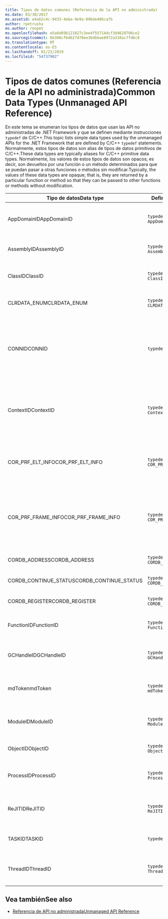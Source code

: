 ```yaml
---
title: Tipos de datos comunes (Referencia de la API no administrada)
ms.date: 03/30/2017
ms.assetid: e4ab2c4c-9433-4eba-9e9a-096de406cafb
author: rpetrusha
ms.author: ronpet
ms.openlocfilehash: e5a6d69b121827c3ee4f55714dcf3d4628706ce2
ms.sourcegitcommit: 6b308cf6d627d78ee36dbbae8972a310ac7fd6c8
ms.translationtype: MT
ms.contentlocale: es-ES
ms.lasthandoff: 01/23/2019
ms.locfileid: "54737902"
---
```

# <a name="common-data-types-unmanaged-api-reference"></a><span data-ttu-id="cde42-102">Tipos de datos comunes (Referencia de la API no administrada)</span><span class="sxs-lookup"><span data-stu-id="cde42-102">Common Data Types (Unmanaged API Reference)</span></span>
<span data-ttu-id="cde42-103">En este tema se enumeran los tipos de datos que usan las API no administradas de .NET Framework y que se definen mediante instrucciones `typedef` de C/C++.</span><span class="sxs-lookup"><span data-stu-id="cde42-103">This topic lists simple data types used by the unmanaged APIs for the .NET Framework that are defined by C/C++ `typedef` statements.</span></span> <span data-ttu-id="cde42-104">Normalmente, estos tipos de datos son alias de tipos de datos primitivos de C/C++.</span><span class="sxs-lookup"><span data-stu-id="cde42-104">These data types are typically aliases for C/C++ primitive data types.</span></span> <span data-ttu-id="cde42-105">Normalmente, los valores de estos tipos de datos son opacos; es decir, son devueltos por una función o un método determinados para que se puedan pasar a otras funciones o métodos sin modificar.</span><span class="sxs-lookup"><span data-stu-id="cde42-105">Typically, the values of these data types are opaque; that is, they are returned by a particular function or method so that they can be passed to other functions or methods without modification.</span></span>  
  
|<span data-ttu-id="cde42-106">Tipo de datos</span><span class="sxs-lookup"><span data-stu-id="cde42-106">Data type</span></span>|<span data-ttu-id="cde42-107">Definición</span><span class="sxs-lookup"><span data-stu-id="cde42-107">Definition</span></span>|<span data-ttu-id="cde42-108">Definido en</span><span class="sxs-lookup"><span data-stu-id="cde42-108">Defined in</span></span>|<span data-ttu-id="cde42-109">Descripción</span><span class="sxs-lookup"><span data-stu-id="cde42-109">Description</span></span>|  
|---------------|----------------|----------------|-----------------|  
|<span data-ttu-id="cde42-110">AppDomainID</span><span class="sxs-lookup"><span data-stu-id="cde42-110">AppDomainID</span></span>|`typedef UINT_PTR AppDomainID;`|<span data-ttu-id="cde42-111">corprof.h</span><span class="sxs-lookup"><span data-stu-id="cde42-111">corprof.h</span></span>|<span data-ttu-id="cde42-112">Identificador de un dominio de aplicación.</span><span class="sxs-lookup"><span data-stu-id="cde42-112">The identifier of an application domain.</span></span>|  
|<span data-ttu-id="cde42-113">AssemblyID</span><span class="sxs-lookup"><span data-stu-id="cde42-113">AssemblyID</span></span>|`typedef UINT_PTR AssemblyID;`|<span data-ttu-id="cde42-114">corprof.h</span><span class="sxs-lookup"><span data-stu-id="cde42-114">corprof.h</span></span>|<span data-ttu-id="cde42-115">Identificador de un ensamblado.</span><span class="sxs-lookup"><span data-stu-id="cde42-115">The identifier of an assembly.</span></span>|  
|<span data-ttu-id="cde42-116">ClassID</span><span class="sxs-lookup"><span data-stu-id="cde42-116">ClassID</span></span>|`typedef UINT_PTR ClassID;`|<span data-ttu-id="cde42-117">corprof.h</span><span class="sxs-lookup"><span data-stu-id="cde42-117">corprof.h</span></span>|<span data-ttu-id="cde42-118">Identificador de una clase administrada.</span><span class="sxs-lookup"><span data-stu-id="cde42-118">The identifier of a managed class.</span></span>|
|<span data-ttu-id="cde42-119">CLRDATA_ENUM</span><span class="sxs-lookup"><span data-stu-id="cde42-119">CLRDATA_ENUM</span></span>|`typedef ULONG64 CLRDATA_ADDRESS;`|<span data-ttu-id="cde42-120">No disponible</span><span class="sxs-lookup"><span data-stu-id="cde42-120">Not Available</span></span>|<span data-ttu-id="cde42-121">Una dirección de memoria de 64 bits.</span><span class="sxs-lookup"><span data-stu-id="cde42-121">A 64-bit memory address.</span></span>|
|<span data-ttu-id="cde42-122">CONNID</span><span class="sxs-lookup"><span data-stu-id="cde42-122">CONNID</span></span>|`typedef DWORD CONNID;`|<span data-ttu-id="cde42-123">cordebug.h, mscoree.h</span><span class="sxs-lookup"><span data-stu-id="cde42-123">cordebug.h, mscoree.h</span></span>|<span data-ttu-id="cde42-124">Identificador de conexión de un subproceso que se conecta a una instancia de Microsoft SQL Server.</span><span class="sxs-lookup"><span data-stu-id="cde42-124">The connection identifier for a thread that is connected to an instance of Microsoft SQL Server.</span></span>|  
|<span data-ttu-id="cde42-125">ContextID</span><span class="sxs-lookup"><span data-stu-id="cde42-125">ContextID</span></span>|`typedef UINT_PTR ContextID;`|<span data-ttu-id="cde42-126">corprof.h</span><span class="sxs-lookup"><span data-stu-id="cde42-126">corprof.h</span></span>|<span data-ttu-id="cde42-127">Identificador del contexto asociado a un subproceso administrado determinado.</span><span class="sxs-lookup"><span data-stu-id="cde42-127">The identifier of the context associated with a particular managed thread.</span></span>|  
|<span data-ttu-id="cde42-128">COR_PRF_ELT_INFO</span><span class="sxs-lookup"><span data-stu-id="cde42-128">COR_PRF_ELT_INFO</span></span>|`typedef UINT_PTR COR_PRF_ELT_INFO;`|<span data-ttu-id="cde42-129">corprof.h</span><span class="sxs-lookup"><span data-stu-id="cde42-129">corprof.h</span></span>|<span data-ttu-id="cde42-130">Controlador opaco que representa información sobre un marco de pila determinado.</span><span class="sxs-lookup"><span data-stu-id="cde42-130">An opaque handle that represents information about a particular stack frame.</span></span>|  
|<span data-ttu-id="cde42-131">COR_PRF_FRAME_INFO</span><span class="sxs-lookup"><span data-stu-id="cde42-131">COR_PRF_FRAME_INFO</span></span>|`typedef UINT_PTR COR_PRF_FRAME_INFO;`|<span data-ttu-id="cde42-132">corprof.h</span><span class="sxs-lookup"><span data-stu-id="cde42-132">corprof.h</span></span>|<span data-ttu-id="cde42-133">Controlador opaco que apunta a un marco de pila.</span><span class="sxs-lookup"><span data-stu-id="cde42-133">An opaque handle that points to a stack frame.</span></span> <span data-ttu-id="cde42-134">Es válido solo durante la devolución de llamada a la que se pasa.</span><span class="sxs-lookup"><span data-stu-id="cde42-134">It is valid only during the callback to which it is passed.</span></span>|  
|<span data-ttu-id="cde42-135">CORDB_ADDRESS</span><span class="sxs-lookup"><span data-stu-id="cde42-135">CORDB_ADDRESS</span></span>|`typedef ULONG64 CORDB_ADDRESS;`|<span data-ttu-id="cde42-136">cordebug.h</span><span class="sxs-lookup"><span data-stu-id="cde42-136">cordebug.h</span></span>|<span data-ttu-id="cde42-137">Dirección en memoria.</span><span class="sxs-lookup"><span data-stu-id="cde42-137">An address in memory.</span></span>|  
|<span data-ttu-id="cde42-138">CORDB_CONTINUE_STATUS</span><span class="sxs-lookup"><span data-stu-id="cde42-138">CORDB_CONTINUE_STATUS</span></span>|`typedef DWORD CORDB_CONTINUE_STATUS;`|<span data-ttu-id="cde42-139">cordebug.h</span><span class="sxs-lookup"><span data-stu-id="cde42-139">cordebug.h</span></span>|<span data-ttu-id="cde42-140">Estado de la continuación.</span><span class="sxs-lookup"><span data-stu-id="cde42-140">The continuation status.</span></span>|  
|<span data-ttu-id="cde42-141">CORDB_REGISTER</span><span class="sxs-lookup"><span data-stu-id="cde42-141">CORDB_REGISTER</span></span>|`typedef ULONG64 CORDB_REGISTER;`|<span data-ttu-id="cde42-142">cordebug.h</span><span class="sxs-lookup"><span data-stu-id="cde42-142">cordebug.h</span></span>|<span data-ttu-id="cde42-143">Valor de un registro de CPU.</span><span class="sxs-lookup"><span data-stu-id="cde42-143">The value of a CPU register.</span></span>|
|<span data-ttu-id="cde42-144">FunctionID</span><span class="sxs-lookup"><span data-stu-id="cde42-144">FunctionID</span></span>|`typedef UINT_PTR FunctionID;`|<span data-ttu-id="cde42-145">corprof.h</span><span class="sxs-lookup"><span data-stu-id="cde42-145">corprof.h</span></span>|<span data-ttu-id="cde42-146">Identificador de una función o un método.</span><span class="sxs-lookup"><span data-stu-id="cde42-146">The identifier of a function or method.</span></span>|  
|<span data-ttu-id="cde42-147">GCHandleID</span><span class="sxs-lookup"><span data-stu-id="cde42-147">GCHandleID</span></span>|`typedef UINT_PTR GCHandleID;`|<span data-ttu-id="cde42-148">corprof.h</span><span class="sxs-lookup"><span data-stu-id="cde42-148">corprof.h</span></span>|<span data-ttu-id="cde42-149">Controlador de recolección de elementos no utilizados.</span><span class="sxs-lookup"><span data-stu-id="cde42-149">A garbage collection handle.</span></span>|  
|<span data-ttu-id="cde42-150">mdToken</span><span class="sxs-lookup"><span data-stu-id="cde42-150">mdToken</span></span>|`typedef UINT32 mdToken;`|<span data-ttu-id="cde42-151">corprof.h</span><span class="sxs-lookup"><span data-stu-id="cde42-151">corprof.h</span></span>|<span data-ttu-id="cde42-152">Token de metadatos (una fila en una tabla de metadatos).</span><span class="sxs-lookup"><span data-stu-id="cde42-152">A   metadata token (a row in a metadata table).</span></span>|  
|<span data-ttu-id="cde42-153">ModuleID</span><span class="sxs-lookup"><span data-stu-id="cde42-153">ModuleID</span></span>|`typedef UINT_PTR ModuleID;`|<span data-ttu-id="cde42-154">corprof.h</span><span class="sxs-lookup"><span data-stu-id="cde42-154">corprof.h</span></span>|<span data-ttu-id="cde42-155">Identificador de un módulo de ensamblado.</span><span class="sxs-lookup"><span data-stu-id="cde42-155">The identifier of an assembly module.</span></span>|  
|<span data-ttu-id="cde42-156">ObjectID</span><span class="sxs-lookup"><span data-stu-id="cde42-156">ObjectID</span></span>|`typedef UINT_PTR ObjectID;`|<span data-ttu-id="cde42-157">corprof.h</span><span class="sxs-lookup"><span data-stu-id="cde42-157">corprof.h</span></span>|<span data-ttu-id="cde42-158">Identificador de un objeto.</span><span class="sxs-lookup"><span data-stu-id="cde42-158">The identifier of an object.</span></span>|  
|<span data-ttu-id="cde42-159">ProcessID</span><span class="sxs-lookup"><span data-stu-id="cde42-159">ProcessID</span></span>|`typedef UINT_PTR ProcessID;`|<span data-ttu-id="cde42-160">corprof.h</span><span class="sxs-lookup"><span data-stu-id="cde42-160">corprof.h</span></span>|<span data-ttu-id="cde42-161">Identificador de un proceso administrado.</span><span class="sxs-lookup"><span data-stu-id="cde42-161">The identifier of a managed process.</span></span>|  
|<span data-ttu-id="cde42-162">ReJITID</span><span class="sxs-lookup"><span data-stu-id="cde42-162">ReJITID</span></span>|`typedef UINT_PTR ReJITID;`|<span data-ttu-id="cde42-163">corprof.h</span><span class="sxs-lookup"><span data-stu-id="cde42-163">corprof.h</span></span>|<span data-ttu-id="cde42-164">Identificador de una función con compilación JIT .</span><span class="sxs-lookup"><span data-stu-id="cde42-164">The identifier of a jitted function.</span></span>|  
|<span data-ttu-id="cde42-165">TASKID</span><span class="sxs-lookup"><span data-stu-id="cde42-165">TASKID</span></span>|`typedef UINT64 TASKID;`|<span data-ttu-id="cde42-166">cordebug.h, mscoree.h</span><span class="sxs-lookup"><span data-stu-id="cde42-166">cordebug.h, mscoree.h</span></span>|<span data-ttu-id="cde42-167">El identificador de un [ICLRTask](../../../docs/framework/unmanaged-api/hosting/iclrtask-interface.md) instancia.</span><span class="sxs-lookup"><span data-stu-id="cde42-167">The identifier of an [ICLRTask](../../../docs/framework/unmanaged-api/hosting/iclrtask-interface.md) instance.</span></span>|  
|<span data-ttu-id="cde42-168">ThreadID</span><span class="sxs-lookup"><span data-stu-id="cde42-168">ThreadID</span></span>|`typedef UINT_PTR ThreadID;`|<span data-ttu-id="cde42-169">corprof.h</span><span class="sxs-lookup"><span data-stu-id="cde42-169">corprof.h</span></span>|<span data-ttu-id="cde42-170">Identificador de un subproceso administrado.</span><span class="sxs-lookup"><span data-stu-id="cde42-170">The identifier of a managed thread.</span></span>|  
  
## <a name="see-also"></a><span data-ttu-id="cde42-171">Vea también</span><span class="sxs-lookup"><span data-stu-id="cde42-171">See also</span></span>
- [<span data-ttu-id="cde42-172">Referencia de API no administrada</span><span class="sxs-lookup"><span data-stu-id="cde42-172">Unmanaged API Reference</span></span>](../../../docs/framework/unmanaged-api/index.md)
